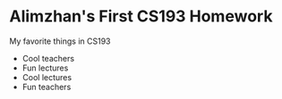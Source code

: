 # Alimzhan's First CS193 Homework

My favorite things in CS193

- Cool teachers
- Fun lectures
- Cool lectures
- Fun teachers
